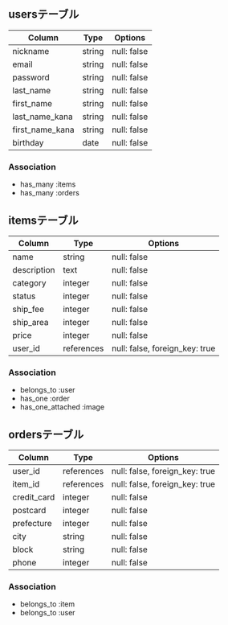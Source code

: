 ## usersテーブル

| Column | Type | Options |
| ------ | ---- | ------- |
| nickname | string | null: false |
| email | string | null: false |
| password | string | null: false |
| last_name | string | null: false |
| first_name | string | null: false |
| last_name_kana | string | null: false |
| first_name_kana | string | null: false |
| birthday | date | null: false |

### Association
- has_many :items
- has_many :orders

## itemsテーブル

| Column | Type | Options |
| ------ | ---- | ------- |
| name | string | null: false |
| description | text | null: false |
| category | integer | null: false |
| status | integer | null: false |
| ship_fee | integer | null: false |
| ship_area | integer | null: false |
| price| integer | null: false |
| user_id | references | null: false, foreign_key: true |

### Association
- belongs_to :user
- has_one :order
- has_one_attached :image

## ordersテーブル

| Column | Type | Options |
| ------ | ---- | ------- |
| user_id | references | null: false, foreign_key: true |
| item_id | references | null: false, foreign_key: true |
| credit_card| integer | null: false |
| postcard | integer | null: false |
| prefecture | integer | null: false |
| city | string | null: false |
| block | string | null: false |
| phone | integer | null: false |

### Association
- belongs_to :item
- belongs_to :user